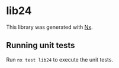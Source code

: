 # lib24

This library was generated with [Nx](https://nx.dev).

## Running unit tests

Run `nx test lib24` to execute the unit tests.
